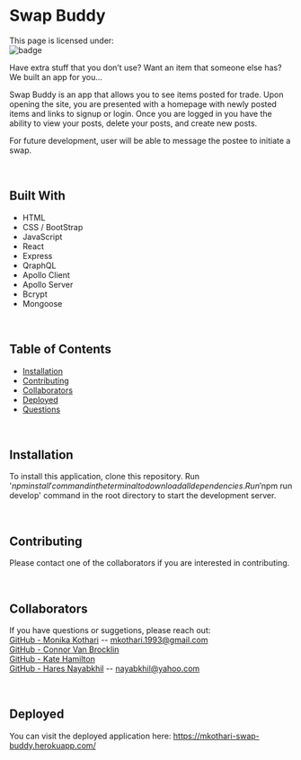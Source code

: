 # <strong>Swap Buddy</strong>
This page is licensed under: </br>
![badge](https://img.shields.io/badge/License-MIT-blue.svg)

Have extra stuff that you don’t use?  Want an item that someone else has? We built an app for you…

Swap Buddy is an app that allows you to see items posted for trade. Upon opening the site, you are presented with a homepage with newly posted items and links to signup or login. Once you are logged in you have the ability to view your posts, delete your posts, and create new posts. 

For future development, user will be able to message the postee to initiate a swap.

<br>

## Built With
* HTML
* CSS / BootStrap
* JavaScript
* React
* Express
* QraphQL
* Apollo Client
* Apollo Server
* Bcrypt
* Mongoose

<br>

## Table of Contents
- [Installation](#Installation)
- [Contributing](#Contributing)
- [Collaborators](#Collaborators)
- [Deployed](#Deployed)
- [Questions](#questions)

<br>

## Installation
To install this application, clone this repository. Run '$npm install' command in the terminal to download all dependencies. Run '$npm run develop' command in the root directory to start the development server.

<br>

## Contributing
Please contact one of the collaborators if you are interested in contributing.

<br>

## <strong>Collaborators</strong>
If you have questions or suggetions, please reach out: <br/>
[GitHub - Monika Kothari](https://github.com/mkothari93) -- <mkothari.1993@gmail.com><br/>
[GitHub - Connor Van Brocklin](https://github.com/Connor-vb) <br/>
[GitHub - Kate Hamilton](https://github.com/Katehamilton1) <br/>
[GitHub - Hares Nayabkhil](https://github.com/greenlight510) -- <nayabkhil@yahoo.com><br/>

<br/>

## <strong>Deployed</strong>
You can visit the deployed application here: 
<https://mkothari-swap-buddy.herokuapp.com/>

<br/>
